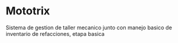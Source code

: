 # Mototrix
Sistema de gestion de taller mecanico junto con manejo basico de inventario de refacciones, etapa basica
